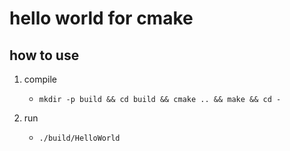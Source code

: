 # hello world for cmake

## how to use

1. compile
    * ```shell
      mkdir -p build && cd build && cmake .. && make && cd -
      ```
2. run
    * ```shell
      ./build/HelloWorld
      ```
